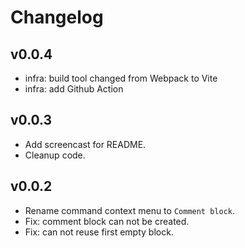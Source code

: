 # Changelog

## v0.0.4

- infra: build tool changed from Webpack to Vite
- infra: add Github Action

## v0.0.3

- Add screencast for README.
- Cleanup code.

## v0.0.2

- Rename command context menu to `Comment block`.
- Fix: comment block can not be created.
- Fix: can not reuse first empty block.
